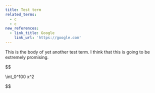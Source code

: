 ```yaml
---
title: Test term
related_terms:
  - c
  - c
new_references:
  - link_title: Google
    link_url: 'https://google.com'
---
```

This is the body of yet another test term. I think that this is going to be extremely promising.


$$

\int_0^100 x^2

$$
